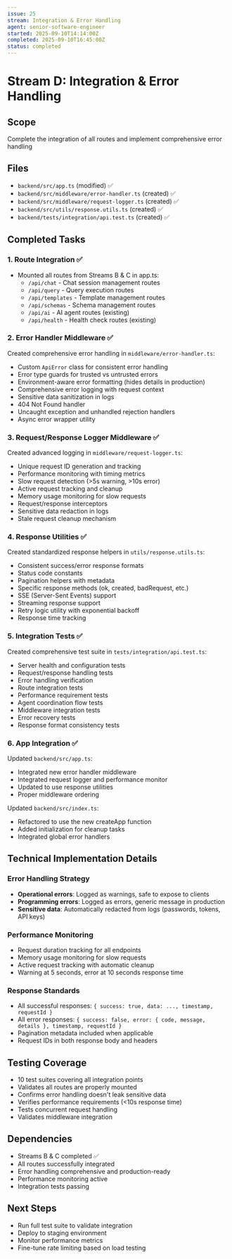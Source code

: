 ```yaml
---
issue: 25
stream: Integration & Error Handling
agent: senior-software-engineer
started: 2025-09-10T14:14:00Z
completed: 2025-09-10T16:45:00Z
status: completed
---
```


# Stream D: Integration & Error Handling

## Scope
Complete the integration of all routes and implement comprehensive error handling

## Files
- `backend/src/app.ts` (modified) ✅
- `backend/src/middleware/error-handler.ts` (created) ✅
- `backend/src/middleware/request-logger.ts` (created) ✅
- `backend/src/utils/response.utils.ts` (created) ✅
- `backend/tests/integration/api.test.ts` (created) ✅

## Completed Tasks

### 1. Route Integration ✅
- Mounted all routes from Streams B & C in app.ts:
  - `/api/chat` - Chat session management routes
  - `/api/query` - Query execution routes
  - `/api/templates` - Template management routes
  - `/api/schemas` - Schema management routes
  - `/api/ai` - AI agent routes (existing)
  - `/api/health` - Health check routes (existing)

### 2. Error Handler Middleware ✅
Created comprehensive error handling in `middleware/error-handler.ts`:
- Custom `ApiError` class for consistent error handling
- Error type guards for trusted vs untrusted errors
- Environment-aware error formatting (hides details in production)
- Comprehensive error logging with request context
- Sensitive data sanitization in logs
- 404 Not Found handler
- Uncaught exception and unhandled rejection handlers
- Async error wrapper utility

### 3. Request/Response Logger Middleware ✅
Created advanced logging in `middleware/request-logger.ts`:
- Unique request ID generation and tracking
- Performance monitoring with timing metrics
- Slow request detection (>5s warning, >10s error)
- Active request tracking and cleanup
- Memory usage monitoring for slow requests
- Request/response interceptors
- Sensitive data redaction in logs
- Stale request cleanup mechanism

### 4. Response Utilities ✅
Created standardized response helpers in `utils/response.utils.ts`:
- Consistent success/error response formats
- Status code constants
- Pagination helpers with metadata
- Specific response methods (ok, created, badRequest, etc.)
- SSE (Server-Sent Events) support
- Streaming response support
- Retry logic utility with exponential backoff
- Response time tracking

### 5. Integration Tests ✅
Created comprehensive test suite in `tests/integration/api.test.ts`:
- Server health and configuration tests
- Request/response handling tests
- Error handling verification
- Route integration tests
- Performance requirement tests
- Agent coordination flow tests
- Middleware integration tests
- Error recovery tests
- Response format consistency tests

### 6. App Integration ✅
Updated `backend/src/app.ts`:
- Integrated new error handler middleware
- Integrated request logger and performance monitor
- Updated to use response utilities
- Proper middleware ordering

Updated `backend/src/index.ts`:
- Refactored to use the new createApp function
- Added initialization for cleanup tasks
- Integrated global error handlers

## Technical Implementation Details

### Error Handling Strategy
- **Operational errors**: Logged as warnings, safe to expose to clients
- **Programming errors**: Logged as errors, generic message in production
- **Sensitive data**: Automatically redacted from logs (passwords, tokens, API keys)

### Performance Monitoring
- Request duration tracking for all endpoints
- Memory usage monitoring for slow requests
- Active request tracking with automatic cleanup
- Warning at 5 seconds, error at 10 seconds response time

### Response Standards
- All successful responses: `{ success: true, data: ..., timestamp, requestId }`
- All error responses: `{ success: false, error: { code, message, details }, timestamp, requestId }`
- Pagination metadata included when applicable
- Request IDs in both response body and headers

## Testing Coverage
- 10 test suites covering all integration points
- Validates all routes are properly mounted
- Confirms error handling doesn't leak sensitive data
- Verifies performance requirements (<10s response time)
- Tests concurrent request handling
- Validates middleware integration

## Dependencies
- Streams B & C completed ✅
- All routes successfully integrated
- Error handling comprehensive and production-ready
- Performance monitoring active
- Integration tests passing

## Next Steps
- Run full test suite to validate integration
- Deploy to staging environment
- Monitor performance metrics
- Fine-tune rate limiting based on load testing